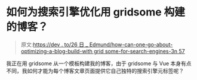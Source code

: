 # 如何为搜索引擎优化用 gridsome 构建的博客？

> 原文:[https://dev . to/26 日 _ Edmund/how-can-one-go-about-optimizing-a-blog-build-with grid some-for-search-engines-3n 57](https://dev.to/26th_edmund/how-can-one-go-about-optimizing-a-blog-built-with-gridsome-for-search-engines-3n57)

我正在用 gridsome 从一个模板构建我的博客，由于 gridsome 与 Vue 本身有点不同，我如何才能为每个博客文章页面提供它自己独特的搜索引擎元标签呢？
